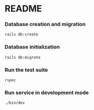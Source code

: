# README

### Database creation and migration
```
rails db:create
```

### Database initialization
```
rails db:migrate
```

### Run the test suite
```
rspec
```
### Run service in development mode
```
./bin/dev
```